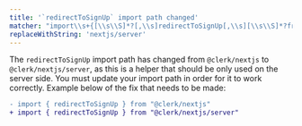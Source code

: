 ```yaml
---
title: '`redirectToSignUp` import path changed'
matcher: "import\\s+{[\\s\\S]*?[,\\s]redirectToSignUp[,\\s][\\s\\S]*?from\\s+['\"]@clerk\\/(nextjs)[\\s\\S]*?['\"]"
replaceWithString: 'nextjs/server'
---
```


The `redirectToSignUp` import path has changed from `@clerk/nextjs` to `@clerk/nextjs/server`, as this is a helper that should be only used on the server side. You must update your import path in order for it to work correctly. Example below of the fix that needs to be made:

```diff
- import { redirectToSignUp } from "@clerk/nextjs"
+ import { redirectToSignUp } from "@clerk/nextjs/server"
```
